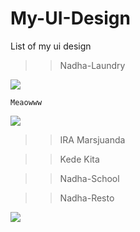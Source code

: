 # My-UI-Design
List of my ui design

>> Nadha-Laundry
<img src='https://github.com/haxorsprogramming/Haxors-Contributors/raw/master/haxors_project/nadha_laundry_ss/login.png?raw=true'>

<code>Meaowww</code>

<img src='https://github.com/haxorsprogramming/Haxors-Contributors/raw/master/haxors_project/nadha_laundry_ss/beranda.png?raw=true'>

>> IRA Marsjuanda

>> Kede Kita

>> Nadha-School

>> Nadha-Resto
<img src='https://github.com/haxorsprogramming/Haxors-Contributors/blob/master/haxors_project/nadharesto/nadharesto.png?raw=true'>
